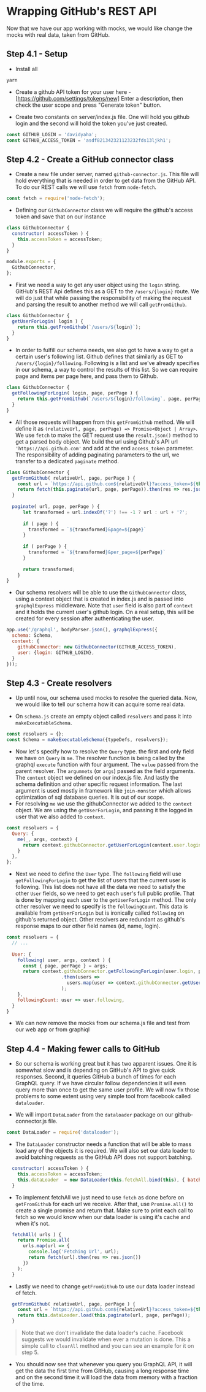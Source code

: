# Wrapping GitHub's REST API

Now that we have our app working with mocks, we would like change the mocks with real data, taken from GitHub.

## Step 4.1 - Setup
- Install all
```bash
yarn
```

- Create a github API token for your user here - [https://github.com/settings/tokens/new]
  Enter a description, then check the user scope and press "Generate token" button.
  
- Create two constants on server/index.js file. One will hold you github login and the second will hold the token you've
  just created.
   
```javascript
const GITHUB_LOGIN = 'davidyaha';
const GITHUB_ACCESS_TOKEN = 'asdf821342321123232fds13ljkh1';
```

## Step 4.2 - Create a GitHub connector class

- Create a new file under server, named `github-connector.js`. This file will hold everything that is needed in order to 
  get data from the GitHub API. To do our REST calls we will use `fetch` from `node-fetch`.
  
```javascript
const fetch = require('node-fetch');
```

- Defining our `GithubConnector` class we will require the github's access token and save that on our instance 
```javascript
class GithubConnector {
  constructor( accessToken ) {
    this.accessToken = accessToken;
  }
}

module.exports = {
  GithubConnector,
};
```

- First we need a way to get any user object using the `login` string. GitHub's REST Api defines this as a GET to the
  `/users/{login}` route. We will do just that while passing the responsibility of making the request and parsing the 
  result to another method we will call `getFromGithub`.
```javascript
class GithubConnector {
  getUserForLogin( login ) {
    return this.getFromGithub(`/users/${login}`);
  }
}
```

- In order to fulfill our schema needs, we also got to have a way to get a certain user's following list. Github defines 
  that similarly as GET to `/users/{login}/following`. Following is a list and we've already specifies in our schema, a way
  to control the results of this list. So we can require page and items per page here, and pass them to Github.

```javascript
class GithubConnector {
  getFollowingForLogin( login, page, perPage ) {
    return this.getFromGithub(`/users/${login}/following`, page, perPage);
  }
}
```
  
- All those requests will happen from this `getFromGithub` method. We will define it as 
  `(relativeUrl, page, perPage) => Promise<Object | Array>`. We use `fetch` to make the GET request use the `result.json()`
   method to get a parsed body object. We build the url using Github's API url `'https://api.github.com'` and add at the
   end `access_token` parameter. The responsibility of adding paginating parameters to the url, we transfer to a 
   dedicated `paginate` method.
 
```javascript
class GithubConnector {
  getFromGithub( relativeUrl, page, perPage ) {
    const url = `https://api.github.com${relativeUrl}?access_token=${this.accessToken}`;
    return fetch(this.paginate(url, page, perPage)).then(res => res.json());
  }
  
  paginate( url, page, perPage ) {
      let transformed = url.indexOf('?') !== -1 ? url : url + '?';
      
      if ( page ) {
        transformed = `${transformed}&page=${page}`
      }
      
      if ( perPage ) {
        transformed = `${transformed}&per_page=${perPage}`
      }
      
      return transformed;
    }
}
```
  
- Our schema resolvers will be able to use the `GithubConnector` class, using a context object that is created in 
  index.js and is passed into `graphqlExpress` middleware. Note that `user` field is also part of `context` and it holds
  the current user's github login. On a real setup, this will be created for every session after authenticating the user.
  
```javascript
app.use('/graphql', bodyParser.json(), graphqlExpress({
  schema: Schema,
  context: {
    githubConnector: new GithubConnector(GITHUB_ACCESS_TOKEN),
    user: {login: GITHUB_LOGIN},
  }
}));
```

## Step 4.3 - Create resolvers

- Up until now, our schema used mocks to resolve the queried data. Now, we would like to tell our schema how it can acquire
  some real data.

- On `schema.js` create an empty object called `resolvers` and pass it into `makeExecutableSchema`.

```javascript
const resolvers = {};
const Schema = makeExecutableSchema({typeDefs, resolvers});
```
 
- Now let's specify how to resolve the `Query` type. the first and only field we have on `Query` is `me`. The resolver
  function is being called by the graphql `execute` function with four argument. The `value` passed from the parent resolver.
  The `argumnets` (or `args`) passed as the field arguments. The `context` object we defined on our index.js file. And lastly
  the schema definition and other specific request information. The last argument is used mostly in framework like `join-monster`
  which allows optimization of sql database queries. It is out of our scope.
- For resolving `me` we use the githubConnector we added to the `context` object. We are using the `getUserForLogin`,
  and passing it the logged in user that we also added to `context`.

```javascript
const resolvers = {
  Query: {
    me(_, args, context) {
      return context.githubConnector.getUserForLogin(context.user.login);
    }
  },
};
```

- Next we need to define the `User` type. The `following` field will use `getFollowingForLogin` to get the list of users
  that the current user is following. This list does not have all the data we need to satisfy the other `User` fields, so
  we need to get each user's full public profile. That is done by mapping each user to the `getUserForLogin` method.
  The only other resolver we need to specify is the `followingCount`. This data is available from `getUserForLogin` but
  is ironically called `following` on github's returned object. Other resolvers are redundant as github's response maps
  to our other field names (id, name, login).

```javascript
const resolvers = {
  // ...
  
  User: {
    following( user, args, context ) {
      const { page, perPage } = args;
      return context.githubConnector.getFollowingForLogin(user.login, page, perPage)
                    .then(users =>
                      users.map(user => context.githubConnector.getUserForLogin(user.login))
                    );
    },
    followingCount: user => user.following,
  }
}
```

- We can now remove the mocks from our schema.js file and test from our web app or from graphiql

## Step 4.4 - Making fewer calls to GitHub

- So our schema is working great but it has two apparent issues. One it is somewhat slow and is depending on GitHub's API
  to give quick responses. Second, it queries GitHub a bunch of times for each GraphQL query. If we have circular follow
  dependencies it will even query more than once to get the same user profile. We will now fix those problems to some
  extent using very simple tool from facebook called `dataloader`.

- We will import `DataLoader` from the `dataloader` package on our github-connector.js file. 
```javascript
const DataLoader = require('dataloader');
```

- The `DataLoader` constructor needs a function that will be able to mass load any of the objects it is required. We will 
  also set our data loader to avoid batching requests as the GitHub API does not support batching. 
   
```javascript
  constructor( accessToken ) {
    this.accessToken = accessToken;
    this.dataLoader  = new DataLoader(this.fetchAll.bind(this), { batch: false });
  }
```

- To implement fetchAll we just need to use `fetch` as done before on `getFromGithub` for each url we receive. After that,
  use `Promise.all()` to create a single promise and return that. Make sure to print each call to fetch so we would know
  when our data loader is using it's cache and when it's not.
  
```javascript
  fetchAll( urls ) {
    return Promise.all(
      urls.map(url => {
        console.log('Fetching Url', url);
        return fetch(url).then(res => res.json())
      })
    );
  }
```

- Lastly we need to change `getFromGithub` to use our data loader instead of fetch.

```javascript
  getFromGithub( relativeUrl, page, perPage ) {
    const url = `https://api.github.com${relativeUrl}?access_token=${this.accessToken}`;
    return this.dataLoader.load(this.paginate(url, page, perPage));
  }
```

> Note that we don't invalidate the data loader's cache. Facebook suggests we would invalidate when ever a mutation is
> done. This a simple call to `clearAll` method and you can see an example for it on step 5.
  
- You should now see that whenever you query you GraphQL API, it will get the data the first time from GitHub, causing
  a long response time and on the second time it will load the data from memory with a fraction of the time.
  